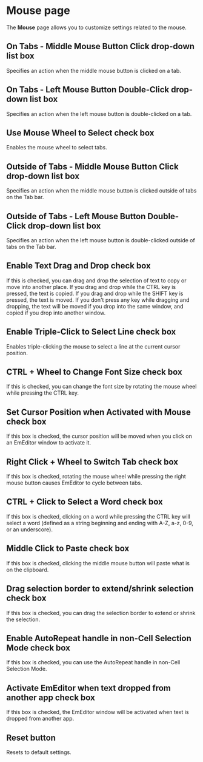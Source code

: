 # Mouse page

The **Mouse** page allows you to customize settings related to the mouse.

## On Tabs - Middle Mouse Button Click drop-down list box

Specifies an action when the middle mouse button is clicked on a tab.

## On Tabs - Left Mouse Button Double-Click drop-down list box

Specifies an action when the left mouse button is double-clicked on a tab.

## Use Mouse Wheel to Select check box

Enables the mouse wheel to select tabs.

## Outside of Tabs - Middle Mouse Button Click drop-down list box

Specifies an action when the middle mouse button is clicked outside of tabs on the Tab bar.

## Outside of Tabs - Left Mouse Button Double-Click drop-down list box

Specifies an action when the left mouse button is double-clicked outside of tabs on the Tab bar.

## Enable Text Drag and Drop check box

If this is checked, you can drag and drop the selection of text to copy or move into another place. If you drag and drop while the CTRL key is pressed, the text is copied. If you drag and drop while the SHIFT key is pressed, the text is moved. If you don't press any key while dragging and dropping, the
text will be moved if you drop into the same window, and copied if you drop into another window.

## Enable Triple-Click to Select Line check box

Enables triple-clicking the mouse to select a line at the current cursor position.

## CTRL + Wheel to Change Font Size check box

If this is checked, you can change the font size by rotating the mouse wheel while pressing the CTRL key.

## Set Cursor Position when Activated with Mouse check box

If this box is checked, the cursor position will be moved when you click on an EmEditor window to activate it.

## Right Click + Wheel to Switch Tab check box

If this box is checked, rotating the mouse wheel while pressing the right mouse button causes EmEditor to cycle between tabs.

## CTRL + Click to Select a Word check box

If this box is checked, clicking on a word while pressing the CTRL key will select a word (defined as a string beginning and ending with A-Z, a-z, 0-9, or an underscore).

## Middle Click to Paste check box

If this box is checked, clicking the middle mouse button will paste what is on the clipboard.

## Drag selection border to extend/shrink selection check box

If this box is checked, you can drag the selection border to extend or shrink the selection.

## Enable AutoRepeat handle in non-Cell Selection Mode check box

If this box is checked, you can use the AutoRepeat handle in non-Cell Selection Mode.

## Activate EmEditor when text dropped from another app check box

If this box is checked, the EmEditor window will be activated when text is dropped from another app.

## Reset button

Resets to default settings.

